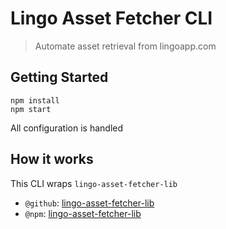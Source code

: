 # Lingo Asset Fetcher CLI

> Automate asset retrieval from lingoapp.com

## Getting Started

```
npm install
npm start
```

All configuration is handled

## How it works

This CLI wraps `lingo-asset-fetcher-lib`

- `@github`: [lingo-asset-fetcher-lib](https://github.com/servexyz/lingo-asset-fetcher-lib)
- `@npm`: [lingo-asset-fetcher-lib](https://www.npmjs.com/package/lingo-asset-fetcher-lib)
